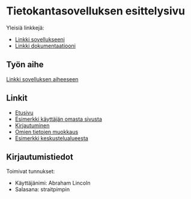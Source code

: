# Tietokantasovelluksen esittelysivu

Yleisiä linkkejä:

* [Linkki sovellukseeni](http://koxantti.users.cs.helsinki.fi/KeskusteluFoorumi/)
* [Linkki dokumentaatiooni](https://github.com/akoivu/Tsoha-Bootstrap/blob/master/doc/dokumentaatio.pdf)

## Työn aihe

[Linkki sovelluksen aiheeseen](http://advancedkittenry.github.io/suunnittelu_ja_tyoymparisto/aiheet/Keskustelufoorumi.html) 

## Linkit
* [Etusivu](http://koxantti.users.cs.helsinki.fi/KeskusteluFoorumi/)
* [Esimerkki käyttäjän omasta sivusta](http://koxantti.users.cs.helsinki.fi/KeskusteluFoorumi/kayttajat/1)
* [Kirjautuminen](http://koxantti.users.cs.helsinki.fi/KeskusteluFoorumi/kirjautuminen)
* [Omien tietojen muokkaus](http://koxantti.users.cs.helsinki.fi/KeskusteluFoorumi/kayttajat/1/muokkaus)
* [Esimerkki keskustelualueesta](http://koxantti.users.cs.helsinki.fi/KeskusteluFoorumi/alueet/1)

## Kirjautumistiedot

Toimivat tunnukset:
* Käyttäjänimi: Abraham Lincoln
* Salasana: straitpimpin
